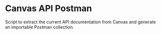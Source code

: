# Canvas API Postman

Script to extract the current API documentation from Canvas and generate an importable Postman collection.